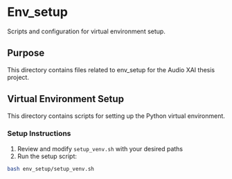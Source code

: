 # Env_setup

Scripts and configuration for virtual environment setup.

## Purpose

This directory contains files related to env_setup for the Audio XAI thesis project.

## Virtual Environment Setup

This directory contains scripts for setting up the Python virtual environment.

### Setup Instructions

1. Review and modify `setup_venv.sh` with your desired paths
2. Run the setup script:
```bash
bash env_setup/setup_venv.sh
```
